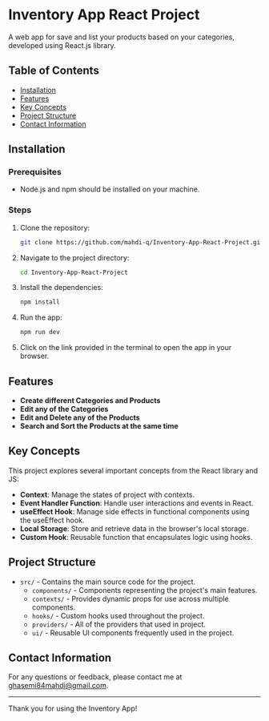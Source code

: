 # Inventory App React Project

A web app for save and list your products based on your categories, developed using React.js library.

## Table of Contents

- [Installation](#installation)
- [Features](#features)
- [Key Concepts](#key-concepts)
- [Project Structure](#project-structure)
- [Contact Information](#contact-information)

## Installation

### Prerequisites

- Node.js and npm should be installed on your machine.

### Steps

1. Clone the repository:
   ```bash
   git clone https://github.com/mahdi-q/Inventory-App-React-Project.git
   ```
2. Navigate to the project directory:
   ```bash
   cd Inventory-App-React-Project
   ```
3. Install the dependencies:
   ```bash
   npm install
   ```
4. Run the app:
   ```bash
   npm run dev
   ```
5. Click on the link provided in the terminal to open the app in your browser.

## Features

- **Create different Categories and Products**
- **Edit any of the Categories**
- **Edit and Delete any of the Products**
- **Search and Sort the Products at the same time**

## Key Concepts

This project explores several important concepts from the React library and JS:

- **Context**: Manage the states of project with contexts.
- **Event Handler Function**: Handle user interactions and events in React.
- **useEffect Hook**: Manage side effects in functional components using the useEffect hook.
- **Local Storage**: Store and retrieve data in the browser's local storage.
- **Custom Hook**: Reusable function that encapsulates logic using hooks.

## Project Structure

- `src/` - Contains the main source code for the project.
  - `components/` - Components representing the project's main features.
  - `contexts/` - Provides dynamic props for use across multiple components.
  - `hooks/` - Custom hooks used throughout the project.
  - `providers/` - All of the providers that used in project.
  - `ui/` - Reusable UI components frequently used in the project.

## Contact Information

For any questions or feedback, please contact me at [ghasemi84mahdi@gmail.com](mailto:ghasemi84mahdi@gmail.com).

---

Thank you for using the Inventory App!
